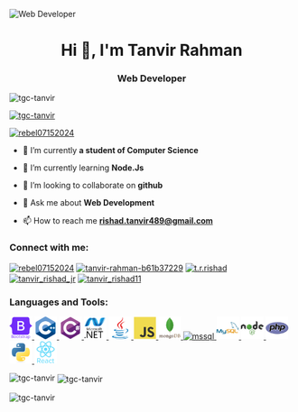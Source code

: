 ![Web Developer](https://media.licdn.com/dms/image/v2/D5603AQEtDFjXWDi46Q/profile-displayphoto-shrink_400_400/B56ZQIaeA8GsAg-/0/1735307945412?e=1750896000&v=beta&t=8k0_cRD3Dg4AU-m-rAN5cfr0Xa5SX1s0Lcv7A8OhYQY)


<h1 align="center">Hi 👋, I'm Tanvir Rahman</h1>
<h3 align="center">Web Developer</h3>

<p align="left"> <img src="https://komarev.com/ghpvc/?username=tgc-tanvir&label=Profile%20views&color=0e75b6&style=flat" alt="tgc-tanvir" /> </p>

<p align="left"> <a href="https://github.com/ryo-ma/github-profile-trophy"><img src="https://github-profile-trophy.vercel.app/?username=tgc-tanvir" alt="tgc-tanvir" /></a> </p>

<p align="left"> <a href="https://twitter.com/rebel07152024" target="blank"><img src="https://img.shields.io/twitter/follow/rebel07152024?logo=twitter&style=for-the-badge" alt="rebel07152024" /></a> </p>

- 🔭 I’m currently **a student of Computer Science**

- 🌱 I’m currently learning **Node.Js**

- 👯 I’m looking to collaborate on **github**

- 💬 Ask me about **Web Development**

- 📫 How to reach me **rishad.tanvir489@gmail.com**

<h3 align="left">Connect with me:</h3>
<p align="left">
<a href="https://twitter.com/rebel07152024" target="blank"><img align="center" src="https://raw.githubusercontent.com/rahuldkjain/github-profile-readme-generator/master/src/images/icons/Social/twitter.svg" alt="rebel07152024" height="30" width="40" /></a>
<a href="https://linkedin.com/in/tanvir-rahman-b61b37229" target="blank"><img align="center" src="https://raw.githubusercontent.com/rahuldkjain/github-profile-readme-generator/master/src/images/icons/Social/linked-in-alt.svg" alt="tanvir-rahman-b61b37229" height="30" width="40" /></a>
<a href="https://fb.com/t.r.rishad" target="blank"><img align="center" src="https://raw.githubusercontent.com/rahuldkjain/github-profile-readme-generator/master/src/images/icons/Social/facebook.svg" alt="t.r.rishad" height="30" width="40" /></a>
<a href="https://instagram.com/tanvir_rishad_jr" target="blank"><img align="center" src="https://raw.githubusercontent.com/rahuldkjain/github-profile-readme-generator/master/src/images/icons/Social/instagram.svg" alt="tanvir_rishad_jr" height="30" width="40" /></a>
<a href="https://www.youtube.com/c/tanvir_rishad11" target="blank"><img align="center" src="https://raw.githubusercontent.com/rahuldkjain/github-profile-readme-generator/master/src/images/icons/Social/youtube.svg" alt="tanvir_rishad11" height="30" width="40" /></a>
</p>

<h3 align="left">Languages and Tools:</h3>
<p align="left"> <a href="https://getbootstrap.com" target="_blank" rel="noreferrer"> <img src="https://raw.githubusercontent.com/devicons/devicon/master/icons/bootstrap/bootstrap-plain-wordmark.svg" alt="bootstrap" width="40" height="40"/> </a> <a href="https://www.w3schools.com/cpp/" target="_blank" rel="noreferrer"> <img src="https://raw.githubusercontent.com/devicons/devicon/master/icons/cplusplus/cplusplus-original.svg" alt="cplusplus" width="40" height="40"/> </a> <a href="https://www.w3schools.com/cs/" target="_blank" rel="noreferrer"> <img src="https://raw.githubusercontent.com/devicons/devicon/master/icons/csharp/csharp-original.svg" alt="csharp" width="40" height="40"/> </a> <a href="https://dotnet.microsoft.com/" target="_blank" rel="noreferrer"> <img src="https://raw.githubusercontent.com/devicons/devicon/master/icons/dot-net/dot-net-original-wordmark.svg" alt="dotnet" width="40" height="40"/> </a> <a href="https://www.java.com" target="_blank" rel="noreferrer"> <img src="https://raw.githubusercontent.com/devicons/devicon/master/icons/java/java-original.svg" alt="java" width="40" height="40"/> </a> <a href="https://developer.mozilla.org/en-US/docs/Web/JavaScript" target="_blank" rel="noreferrer"> <img src="https://raw.githubusercontent.com/devicons/devicon/master/icons/javascript/javascript-original.svg" alt="javascript" width="40" height="40"/> </a> <a href="https://www.mongodb.com/" target="_blank" rel="noreferrer"> <img src="https://raw.githubusercontent.com/devicons/devicon/master/icons/mongodb/mongodb-original-wordmark.svg" alt="mongodb" width="40" height="40"/> </a> <a href="https://www.microsoft.com/en-us/sql-server" target="_blank" rel="noreferrer"> <img src="https://www.svgrepo.com/show/303229/microsoft-sql-server-logo.svg" alt="mssql" width="40" height="40"/> </a> <a href="https://www.mysql.com/" target="_blank" rel="noreferrer"> <img src="https://raw.githubusercontent.com/devicons/devicon/master/icons/mysql/mysql-original-wordmark.svg" alt="mysql" width="40" height="40"/> </a> <a href="https://nodejs.org" target="_blank" rel="noreferrer"> <img src="https://raw.githubusercontent.com/devicons/devicon/master/icons/nodejs/nodejs-original-wordmark.svg" alt="nodejs" width="40" height="40"/> </a> <a href="https://www.php.net" target="_blank" rel="noreferrer"> <img src="https://raw.githubusercontent.com/devicons/devicon/master/icons/php/php-original.svg" alt="php" width="40" height="40"/> </a> <a href="https://www.python.org" target="_blank" rel="noreferrer"> <img src="https://raw.githubusercontent.com/devicons/devicon/master/icons/python/python-original.svg" alt="python" width="40" height="40"/> </a> <a href="https://reactjs.org/" target="_blank" rel="noreferrer"> <img src="https://raw.githubusercontent.com/devicons/devicon/master/icons/react/react-original-wordmark.svg" alt="react" width="40" height="40"/> </a> </p>

<p><img align="left" src="https://github-readme-stats.vercel.app/api/top-langs?username=tgc-tanvir&show_icons=true&locale=en&layout=compact" alt="tgc-tanvir" /></p>

<p>&nbsp;<img align="center" src="https://github-readme-stats.vercel.app/api?username=tgc-tanvir&show_icons=true&locale=en" alt="tgc-tanvir" /></p>

<p><img align="center" src="https://github-readme-streak-stats.herokuapp.com/?user=tgc-tanvir&" alt="tgc-tanvir" /></p>
